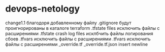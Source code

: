 # devops-netology
change1.1
благодоря добавленному файлу .gitignore будут проигнорированы
в каталоге terraform 
.tfstate files
исключить файлы с расширениями .tfstate
crash log files
исклбчить файлы логирования сбоев
.tfvars
исключить файлы с расширениями .tfvars
исключить файлы с расширениями
_override.tf
_override.tf.json
insert newline
